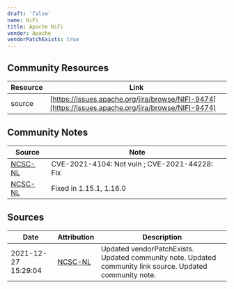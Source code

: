 ```yaml
---
draft: 'false'
name: NiFi
title: Apache NiFi
vendor: Apache
vendorPatchExists: true
---
```



## Community Resources
| Resource | Link |
| --- | --- |
| source | [https://issues.apache.org/jira/browse/NIFI-9474](https://issues.apache.org/jira/browse/NIFI-9474) |

## Community Notes
| Source | Note |
| --- | --- |
| [NCSC-NL](https://github.com/NCSC-NL/log4shell/blob/main/software/README.md) | CVE-2021-4104: Not vuln ; CVE-2021-44228: Fix </ul> |
| [NCSC-NL](https://github.com/NCSC-NL/log4shell/blob/main/software/README.md) | Fixed in 1.15.1, 1.16.0 |

## Sources
| Date | Attribution | Description |
| --- | --- | --- |
| 2021-12-27 15:29:04 | [NCSC-NL](https://github.com/NCSC-NL/log4shell/blob/main/software/README.md) | Updated vendorPatchExists. Updated community note. Updated community link source. Updated community note.  |
